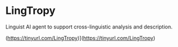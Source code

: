 # LingTropy
Linguist AI agent to support cross-linguistic analysis and description.

(https://tinyurl.com/LingTropy)](https://tinyurl.com/LingTropy)

